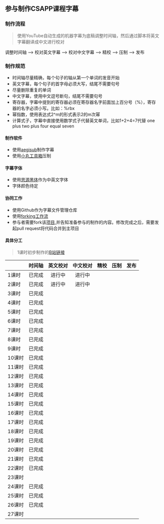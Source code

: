 ## 参与制作CSAPP课程字幕

### 制作流程

> 使用YouTube自动生成的机器字幕为底稿调整时间轴，然后通过脚本将英文字幕翻译成中文进行校对

调整时间轴 —> 校对英文字幕 —> 校对中文字幕 —> 精校 —> 压制 —> 发布

### 制作规范

* 时间轴尽量精确，每个句子的轴从第一个单词的发音开始
* 英文字幕，每个句子的首字母必须大写，结尾不需要句号
* 尽量删除重复的单词
* 中文字幕，使用中文逗号断句，结尾不需要句号
* 寄存器，字幕中提到的寄存器必须在寄存器名字前面加上百分号（%），寄存器的名字必须小写。比如：%rbx
* 幂指数，使用表达式2^m的形式表示2的m次幂
* 计算式子，字幕中直接使用数学式子代替英文单词，比如1+2+4=7代替 one plus two plus four equal seven

#### 制作软件

* 使用[aegisub](http://www.aegisub.org/)制作字幕
* 使用[小丸工具箱](https://maruko.appinn.me/)压制

#### 字幕字体

* 使用[思源黑体](https://blog.typekit.com/alternate/source-han-sans-chs/)作为中英文字体
* 字体颜色待定

#### 协同工作

* 使用Github作为字幕文件管理仓库
* 使用[forking工作流](https://github.com/xirong/my-git/blob/master/git-workflow-tutorial.md#24-forking%E5%B7%A5%E4%BD%9C%E6%B5%81)
* 参与者需要fork该[项目](https://github.com/EugeneLiu/translationCSAPP),并告知准备参与的制作的内容。修改完成之后，需要发起pull request将代码合并到主项目

#### 具体分工

> 1课时初步制作的[B站链接](https://www.bilibili.com/video/av24540152)

|        | 时间轴 | 英文校对 | 中文校对 | 精校 | 压制 | 发布 |
| ------ | :----: | :------: | :------: | :--: | :--: | :--: |
| 1课时  | 已完成 |  进行中  |  进行中  |      |      |      |
| 2课时  | 已完成 |  进行中  |  进行中  |      |      |      |
| 3课时  | 已完成 |          |          |      |      |      |
| 4课时  | 已完成 |          |          |      |      |      |
| 5课时  | 已完成 |          |          |      |      |      |
| 6课时  | 已完成 |          |          |      |      |      |
| 7课时  | 已完成 |          |          |      |      |      |
| 8课时  | 已完成 |          |          |      |      |      |
| 9课时  | 已完成 |          |          |      |      |      |
| 10课时 | 已完成 |          |          |      |      |      |
| 11课时 | 已完成 |          |          |      |      |      |
| 12课时 | 已完成 |          |          |      |      |      |
| 13课时 | 已完成 |          |          |      |      |      |
| 14课时 | 已完成 |          |          |      |      |      |
| 15课时 | 已完成 |          |          |      |      |      |
| 16课时 | 已完成 |          |          |      |      |      |
| 17课时 | 已完成 |          |          |      |      |      |
| 18课时 | 已完成 |          |          |      |      |      |
| 19课时 | 已完成 |          |          |      |      |      |
| 20课时 | 已完成 |          |          |      |      |      |
| 21课时 | 已完成 |          |          |      |      |      |
| 22课时 | 已完成 |          |          |      |      |      |
| 23课时 |        |          |          |      |      |      |
| 24课时 | 已完成 |          |          |      |      |      |
| 25课时 | 已完成 |          |          |      |      |      |
| 26课时 | 已完成 |          |          |      |      |      |
| 27课时 |        |          |          |      |      |      |

